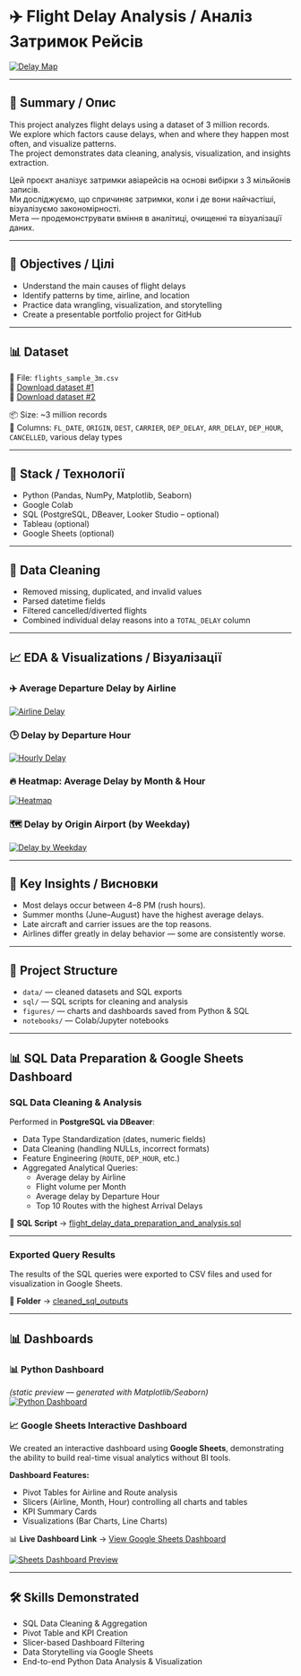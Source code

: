 # ✈️ Flight Delay Analysis / Аналіз Затримок Рейсів
[![Delay Map](./figures/dep_delay_by_weekday.png)](./figures/dep_delay_by_weekday.png)

---

## 📄 Summary / Опис
This project analyzes flight delays using a dataset of 3 million records.  
We explore which factors cause delays, when and where they happen most often, and visualize patterns.  
The project demonstrates data cleaning, analysis, visualization, and insights extraction.  

Цей проєкт аналізує затримки авіарейсів на основі вибірки з 3 мільйонів записів.  
Ми досліджуємо, що спричиняє затримки, коли і де вони найчастіші, візуалізуємо закономірності.  
Мета — продемонструвати вміння в аналітиці, очищенні та візуалізації даних.  

---

## 🎯 Objectives / Цілі
- Understand the main causes of flight delays  
- Identify patterns by time, airline, and location  
- Practice data wrangling, visualization, and storytelling  
- Create a presentable portfolio project for GitHub  

---

## 📊 Dataset
📁 File: `flights_sample_3m.csv`  
🔗 [Download dataset #1](https://drive.google.com/file/d/1uuv4AzuoHFjo2HCsVbEeDVEAb9GaQdq1/view?usp=sharing)  
🔗 [Download dataset #2](https://drive.google.com/file/d/1_lka8aI1Pml2z1FKqKq9CYRgYk5-rnA8/view?usp=sharing)  

📦 Size: ~3 million records  
📌 Columns: `FL_DATE`, `ORIGIN`, `DEST`, `CARRIER`, `DEP_DELAY`, `ARR_DELAY`, `DEP_HOUR`, `CANCELLED`, various delay types  

---

## 🧰 Stack / Технології
- Python (Pandas, NumPy, Matplotlib, Seaborn)  
- Google Colab  
- SQL (PostgreSQL, DBeaver, Looker Studio – optional)  
- Tableau (optional)  
- Google Sheets (optional)  

---

## 🧹 Data Cleaning
- Removed missing, duplicated, and invalid values  
- Parsed datetime fields  
- Filtered cancelled/diverted flights  
- Combined individual delay reasons into a `TOTAL_DELAY` column  

---

## 📈 EDA & Visualizations / Візуалізації

### ✈️ Average Departure Delay by Airline
[![Airline Delay](./figures/airline_delay.png)](./figures/airline_delay.png)

### 🕒 Delay by Departure Hour
[![Hourly Delay](./figures/hourly_delay.png)](./figures/hourly_delay.png)

### 🔥 Heatmap: Average Delay by Month & Hour
[![Heatmap](./figures/avg_total_delay_heatmap.png)](./figures/avg_total_delay_heatmap.png)

### 🗺️ Delay by Origin Airport (by Weekday)
[![Delay by Weekday](./figures/dep_delay_by_weekday.png)](./figures/dep_delay_by_weekday.png)

---

## 🧠 Key Insights / Висновки
- Most delays occur between 4–8 PM (rush hours).  
- Summer months (June–August) have the highest average delays.  
- Late aircraft and carrier issues are the top reasons.  
- Airlines differ greatly in delay behavior — some are consistently worse.  

---

## 📂 Project Structure
- `data/` — cleaned datasets and SQL exports  
- `sql/` — SQL scripts for cleaning and analysis  
- `figures/` — charts and dashboards saved from Python & SQL  
- `notebooks/` — Colab/Jupyter notebooks  

---

## 📊 SQL Data Preparation & Google Sheets Dashboard

### SQL Data Cleaning & Analysis
Performed in **PostgreSQL via DBeaver**:  
- Data Type Standardization (dates, numeric fields)  
- Data Cleaning (handling NULLs, incorrect formats)  
- Feature Engineering (`ROUTE`, `DEP_HOUR`, etc.)  
- Aggregated Analytical Queries:  
  - Average delay by Airline  
  - Flight volume per Month  
  - Average delay by Departure Hour  
  - Top 10 Routes with the highest Arrival Delays  

📄 **SQL Script** → [flight_delay_data_preparation_and_analysis.sql](./sql/flight_delay_data_preparation_and_analysis.sql)  

---

### Exported Query Results
The results of the SQL queries were exported to CSV files and used for visualization in Google Sheets.  

📂 **Folder** → [cleaned_sql_outputs](./data/cleaned_sql_outputs/)  

---

## 📊 Dashboards

### 📊 Python Dashboard
*(static preview — generated with Matplotlib/Seaborn)*  
[![Python Dashboard](./figures/dashboard.png)](./figures/dashboard.png)

### 📈 Google Sheets Interactive Dashboard
We created an interactive dashboard using **Google Sheets**, demonstrating the ability to build real-time visual analytics without BI tools.  

**Dashboard Features:**  
- Pivot Tables for Airline and Route analysis  
- Slicers (Airline, Month, Hour) controlling all charts and tables  
- KPI Summary Cards  
- Visualizations (Bar Charts, Line Charts)  

📊 **Live Dashboard Link** → [View Google Sheets Dashboard](https://docs.google.com/spreadsheets/d/11krsk7PutKf4ZDu38z-Ji4iirhx49h0zEpUBD92J6e8/edit?usp=sharing)  

[![Sheets Dashboard Preview](./figures/google_sheets_dashboard_preview.png)](https://docs.google.com/spreadsheets/d/11krsk7PutKf4ZDu38z-Ji4iirhx49h0zEpUBD92J6e8/edit?usp=sharing)

---

## 🛠️ Skills Demonstrated
- SQL Data Cleaning & Aggregation  
- Pivot Table and KPI Creation  
- Slicer-based Dashboard Filtering  
- Data Storytelling via Google Sheets  
- End-to-end Python Data Analysis & Visualization  
